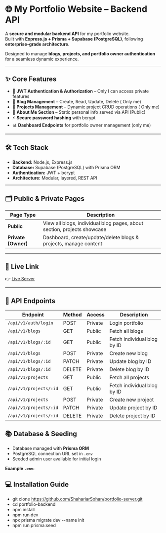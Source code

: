 # 🌐 My Portfolio Website – Backend API

A **secure and modular backend API** for my portfolio website.  
Built with **Express.js + Prisma + Supabase (PostgreSQL)**, following **enterprise-grade architecture**.  

Designed to manage **blogs, projects, and portfolio owner authentication** for a seamless dynamic experience.

---

## ✨ Core Features

- 🔐 **JWT Authentication & Authorization** –  Only I can access private features  
- 📝 **Blog Management** – Create, Read, Update, Delete ( Only me)  
- 💼 **Projects Management** – Dynamic project CRUD operations ( Only me)  
- 📄 **About Me Section** – Static personal info served via API (Public)  
- ⚡ **Secure password hashing** with bcrypt  
- 📊 **Dashboard Endpoints** for portfolio owner management (only me)  

---

## 🛠️ Tech Stack

- **Backend:** Node.js, Express.js  
- **Database:** Supabase (PostgreSQL) with Prisma ORM   
- **Authentication:** JWT + bcrypt  
- **Architecture:** Modular, layered, REST API  

---

## 🗂️ Public & Private Pages

| Page Type | Description |
|-----------|-------------|
| **Public** | View all blogs, individual blog pages, about section, projects showcase |
| **Private (Owner)** | Dashboard, create/update/delete blogs & projects, manage content |

---
## 🔗 Live Link 

👉 [Live Server](https://shahariarsohan-server.vercel.app)

---
## 🔗 API Endpoints 

| Endpoint          | Method | Access | Description          |
|-------------------|--------|--------|----------------------|        
| `/api/v1/auth/login` | POST   | Private | Login portfolio   |
| `/api/v1/blogs`      | GET    | Public | Fetch all blogs   |
| `/api/v1/blogs/:id`  | GET    | Public | Fetch individual blog by ID |
| `/api/v1/blogs`      | POST   | Private| Create new blog |
| `/api/v1/blogs/:id`  | PATCH  | Private| Update blog by ID |
| `/api/v1/blogs/:id`  | DELETE | Private| Delete blog by ID  |
| `/api/v1/projects`   |  GET   | Public | Fetch all projects |
| `/api/v1/projects/:id`| GET   | Public | Fetch individual blog by ID |
| `/api/v1/projects`    | POST  | Private| Create new project |
| `/api/v1/projects/:id`| PATCH | Private| Update project by ID  |
| `/api/v1/projects/:id`| DELETE| Private| Delete project by ID  |


> 



## 📚 Database & Seeding

- Database managed with **Prisma ORM**  
- PostgreSQL connection URL set in `.env`  
- Seeded admin user available for initial login  

**Example `.env`:**

## 💻 Installation Guide

- git clone https://github.com/ShahariarSohan/portfolio-server.git
- cd portfolio-backend
- npm install
- npm run dev
- npx prisma migrate dev --name init
- npm run prisma:seed
